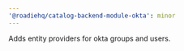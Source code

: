 ```yaml
---
'@roadiehq/catalog-backend-module-okta': minor
---
```


Adds entity providers for okta groups and users.
